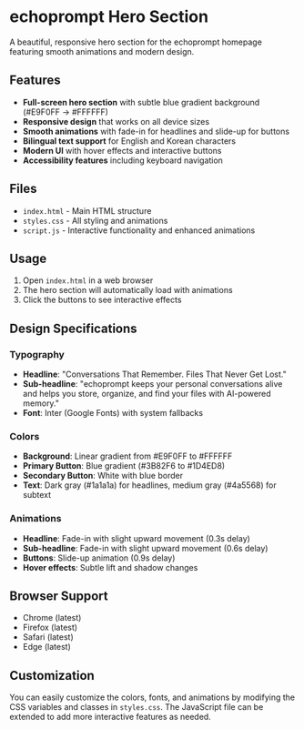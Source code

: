 # echoprompt Hero Section

A beautiful, responsive hero section for the echoprompt homepage featuring smooth animations and modern design.

## Features

- **Full-screen hero section** with subtle blue gradient background (#E9F0FF → #FFFFFF)
- **Responsive design** that works on all device sizes
- **Smooth animations** with fade-in for headlines and slide-up for buttons
- **Bilingual text support** for English and Korean characters
- **Modern UI** with hover effects and interactive buttons
- **Accessibility features** including keyboard navigation

## Files

- `index.html` - Main HTML structure
- `styles.css` - All styling and animations
- `script.js` - Interactive functionality and enhanced animations

## Usage

1. Open `index.html` in a web browser
2. The hero section will automatically load with animations
3. Click the buttons to see interactive effects

## Design Specifications

### Typography
- **Headline**: "Conversations That Remember. Files That Never Get Lost."
- **Sub-headline**: "echoprompt keeps your personal conversations alive and helps you store, organize, and find your files with AI-powered memory."
- **Font**: Inter (Google Fonts) with system fallbacks

### Colors
- **Background**: Linear gradient from #E9F0FF to #FFFFFF
- **Primary Button**: Blue gradient (#3B82F6 to #1D4ED8)
- **Secondary Button**: White with blue border
- **Text**: Dark gray (#1a1a1a) for headlines, medium gray (#4a5568) for subtext

### Animations
- **Headline**: Fade-in with slight upward movement (0.3s delay)
- **Sub-headline**: Fade-in with slight upward movement (0.6s delay)
- **Buttons**: Slide-up animation (0.9s delay)
- **Hover effects**: Subtle lift and shadow changes

## Browser Support

- Chrome (latest)
- Firefox (latest)
- Safari (latest)
- Edge (latest)

## Customization

You can easily customize the colors, fonts, and animations by modifying the CSS variables and classes in `styles.css`. The JavaScript file can be extended to add more interactive features as needed. 
